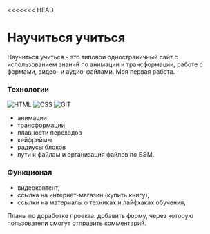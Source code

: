 <<<<<<< HEAD
# Научиться учиться

Научиться учиться - это типовой одностраничный сайт с использованием знаний по анимации и трансформации, работе с формами, видео- и аудио-файлами.
Моя первая работа.

### Технологии
![HTML](https://img.shields.io/badge/HTML-172F45?style=for-the-badge&logo=html5)
![CSS](https://img.shields.io/badge/CSS-172F45?style=for-the-badge&logo=css3)
![GIT](https://img.shields.io/badge/GIT-172F45?style=for-the-badge&logo=git)

- анимации
- трансформации
- плавности переходов
- кейфреймы
- радиусы блоков
- пути к файлам и организация файлов по БЭМ.


### Функционал
- видеоконтент,
- ссылка на интернет-магазин (купить книгу),
 - ссылки на материалы о техниках и лайфхаках обучения,


Планы по доработке проекта:
добавить форму, через которую пользователи смогут отправить комментарий.
